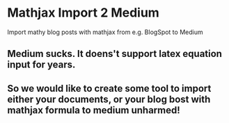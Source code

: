# Mathjax Import 2 Medium
Import mathy blog posts with mathjax from e.g. BlogSpot to Medium 

## Medium sucks. It doens't support latex equation input for years.
## So we would like to create some tool to import either your documents, or your blog bost with mathjax formula to medium unharmed! 
